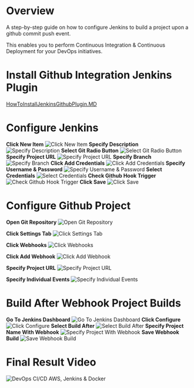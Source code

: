 # Overview
A step-by-step guide on how to configure Jenkins to build a project upon a github commit push event.

This enables you to perform Continuous Integration & Continuous Deployment for your DevOps initiatives.

# Install Github Integration Jenkins Plugin
[HowToInstallJenkinsGithubPlugin.MD](HowToInstallJenkinsGithubPlugin.MD)

# Configure Jenkins 
**Click New Item**
![Click New Item](screenshots/jenkins/build-project-on-git-push/1-click-new-item.png)
**Specify Description**
![Specify Description](screenshots/jenkins/build-project-on-git-push/2-specify-description.png)
**Select Git Radio Button**
![Select Git Radio Button](screenshots/jenkins/build-project-on-git-push/3-click-git-under-source-code-management.png)
**Specify Project URL**
![Specify Project URL](screenshots/jenkins/build-project-on-git-push/4-specify-project-url.png)
**Specify Branch**
![Specify Branch](screenshots/jenkins/build-project-on-git-push/5-specify-branch.png)
**Click Add Credentials**
![Click Add Credentials](screenshots/jenkins/build-project-on-git-push/6-click-add-credentials.png)
**Specify Username & Password**
![Specify Username & Password](screenshots/jenkins/build-project-on-git-push/7-specify-username-password.png)
**Select Credentials**
![Select Credentials](screenshots/jenkins/build-project-on-git-push/8-select-credentials.png)
**Check Github Hook Trigger**
![Check Github Hook Trigger](screenshots/jenkins/build-project-on-git-push/9-check-github-hook-trigger.png)
**Click Save**
![Click Save](screenshots/jenkins/build-project-on-git-push/10-click-save.png)

# Configure Github Project
**Open Git Repository**
![Open Git Repository](screenshots/git/configure-webhook/1-open-git-repository.png)

**Click Settings Tab**
![Click Settings Tab](screenshots/git/configure-webhook/2-click-settings-tab.png)

**Click Webhooks**
![Click Webhooks](screenshots/git/configure-webhook/3-click-webhooks-section.png)

**Click Add Webhook**
![Click Add Webhook](screenshots/git/configure-webhook/4-click-add-webhook.png)

**Specify Project URL**
![Specify Project URL](screenshots/git/configure-webhook/5-specify-project-url.png)

**Specify Individual Events**
![Specify Individual Events](screenshots/git/configure-webhook/6-check-select-individual-select-pushes-active-click-add-webhook.png)

# Build After Webhook Project Builds
**Go To Jenkins Dashboard**
![Go To Jenkins Dashboard](screenshots/jenkins/build-project-on-git-push/cd-1-jenkins-dashboard.png)
**Click Configure**
![Click Configure](screenshots/jenkins/build-project-on-git-push/cd-2-open-project-click-configure.png)
**Select Build After**
![Select Build After](screenshots/jenkins/build-project-on-git-push/cd-3-select-build-after.png)
**Specify Project Name With Webhook**
![Specify Project With Webhook](screenshots/jenkins/build-project-on-git-push/cd-4-specify-project-with-webhook.png)
**Save Webhook Build**
![Save Webhook Build](screenshots/jenkins/build-project-on-git-push/cd-5-save-webhook-build.png)

# Final Result Video
![DevOps CI/CD AWS, Jenkins & Docker](screenshots/devops/devops-ci-cd-aws-jenkins-docker.gif)